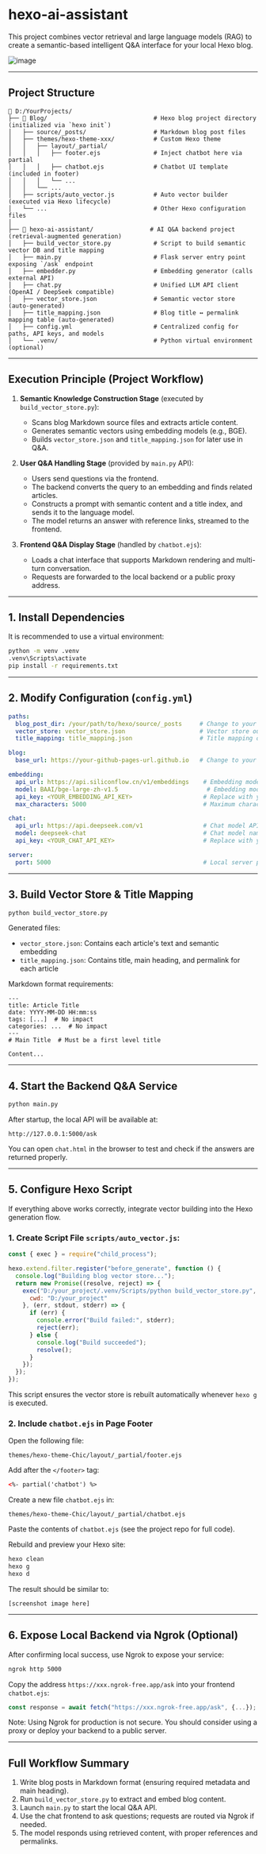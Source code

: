 # hexo-ai-assistant

This project combines vector retrieval and large language models (RAG) to create a semantic-based intelligent Q&A interface for your local Hexo blog.

![image](https://github.com/user-attachments/assets/40f5a3c5-74a6-453b-b83b-6152c5b40990)

---

## Project Structure

```
📁 D:/YourProjects/
├── 📁 Blog/                              # Hexo blog project directory (initialized via `hexo init`)
│   ├── source/_posts/                   # Markdown blog post files
│   ├── themes/hexo-theme-xxx/           # Custom Hexo theme
│   │   ├── layout/_partial/
│   │   │   ├── footer.ejs               # Inject chatbot here via partial
│   │   │   ├── chatbot.ejs              # Chatbot UI template (included in footer)
│   │   │   └── ...
│   │   └── ...  
│   ├── scripts/auto_vector.js           # Auto vector builder (executed via Hexo lifecycle)
│   └── ...                              # Other Hexo configuration files
│
├── 📁 hexo-ai-assistant/                # AI Q&A backend project (retrieval-augmented generation)
│   ├── build_vector_store.py            # Script to build semantic vector DB and title mapping
│   ├── main.py                          # Flask server entry point exposing `/ask` endpoint
│   ├── embedder.py                      # Embedding generator (calls external API)
│   ├── chat.py                          # Unified LLM API client (OpenAI / DeepSeek compatible)
│   ├── vector_store.json                # Semantic vector store (auto-generated)
│   ├── title_mapping.json               # Blog title ↔ permalink mapping table (auto-generated)
│   ├── config.yml                       # Centralized config for paths, API keys, and models
│   └── .venv/                           # Python virtual environment (optional)

```

---

## Execution Principle (Project Workflow)

1. **Semantic Knowledge Construction Stage** (executed by `build_vector_store.py`):
   - Scans blog Markdown source files and extracts article content.
   - Generates semantic vectors using embedding models (e.g., BGE).
   - Builds `vector_store.json` and `title_mapping.json` for later use in Q&A.

2. **User Q&A Handling Stage** (provided by `main.py` API):
   - Users send questions via the frontend.
   - The backend converts the query to an embedding and finds related articles.
   - Constructs a prompt with semantic content and a title index, and sends it to the language model.
   - The model returns an answer with reference links, streamed to the frontend.

3. **Frontend Q&A Display Stage** (handled by `chatbot.ejs`):
   - Loads a chat interface that supports Markdown rendering and multi-turn conversation.
   - Requests are forwarded to the local backend or a public proxy address.

---

## 1. Install Dependencies

It is recommended to use a virtual environment:

```bash
python -m venv .venv
.venv\Scripts\activate
pip install -r requirements.txt
```

---

## 2. Modify Configuration (`config.yml`)

```yaml
paths:
  blog_post_dir: /your/path/to/hexo/source/_posts     # Change to your blog Markdown path
  vector_store: vector_store.json                     # Vector store output path, use absolute if preferred
  title_mapping: title_mapping.json                   # Title mapping output path, use absolute if preferred

blog:
  base_url: https://your-github-pages-url.github.io   # Change to your blog base URL (no trailing slash)

embedding:
  api_url: https://api.siliconflow.cn/v1/embeddings    # Embedding model API
  model: BAAI/bge-large-zh-v1.5                         # Embedding model name
  api_key: <YOUR_EMBEDDING_API_KEY>                    # Replace with your embedding API key
  max_characters: 5000                                 # Maximum characters per article to embed

chat:
  api_url: https://api.deepseek.com/v1                 # Chat model API endpoint (can be OpenAI compatible)
  model: deepseek-chat                                 # Chat model name
  api_key: <YOUR_CHAT_API_KEY>                         # Replace with your LLM API key

server:
  port: 5000                                           # Local server port (default 5000)
```

---

## 3. Build Vector Store & Title Mapping

```bash
python build_vector_store.py
```

Generated files:

- `vector_store.json`: Contains each article's text and semantic embedding
- `title_mapping.json`: Contains title, main heading, and permalink for each article

Markdown format requirements:

```
---
title: Article Title
date: YYYY-MM-DD HH:mm:ss
tags: [...]  # No impact
categories: ...  # No impact
---
# Main Title  # Must be a first level title

Content...
```

---

## 4. Start the Backend Q&A Service

```bash
python main.py
```

After startup, the local API will be available at:

```
http://127.0.0.1:5000/ask
```

You can open `chat.html` in the browser to test and check if the answers are returned properly.

---

## 5. Configure Hexo Script

If everything above works correctly, integrate vector building into the Hexo generation flow.

### 1. Create Script File `scripts/auto_vector.js`:

```js
const { exec } = require("child_process");

hexo.extend.filter.register("before_generate", function () {
  console.log("Building blog vector store...");
  return new Promise((resolve, reject) => {
    exec("D:/your_project/.venv/Scripts/python build_vector_store.py", {
      cwd: "D:/your_project"
    }, (err, stdout, stderr) => {
      if (err) {
        console.error("Build failed:", stderr);
        reject(err);
      } else {
        console.log("Build succeeded");
        resolve();
      }
    });
  });
});
```

This script ensures the vector store is rebuilt automatically whenever `hexo g` is executed.

### 2. Include `chatbot.ejs` in Page Footer

Open the following file:

```
themes/hexo-theme-Chic/layout/_partial/footer.ejs
```

Add after the `</footer>` tag:

```html
<%- partial('chatbot') %>
```

Create a new file `chatbot.ejs` in:

```
themes/hexo-theme-Chic/layout/_partial/chatbot.ejs
```

Paste the contents of `chatbot.ejs` (see the project repo for full code).

Rebuild and preview your Hexo site:

```bash
hexo clean
hexo g
hexo d
```

The result should be similar to:

```
[screenshot image here]
```

---

## 6. Expose Local Backend via Ngrok (Optional)

After confirming local success, use Ngrok to expose your service:

```bash
ngrok http 5000
```

Copy the address `https://xxx.ngrok-free.app/ask` into your frontend `chatbot.ejs`:

```js
const response = await fetch("https://xxx.ngrok-free.app/ask", {...});
```

Note: Using Ngrok for production is not secure. You should consider using a proxy or deploy your backend to a public server.

---

## Full Workflow Summary

1. Write blog posts in Markdown format (ensuring required metadata and main heading).
2. Run `build_vector_store.py` to extract and embed blog content.
3. Launch `main.py` to start the local Q&A API.
4. Use the chat frontend to ask questions; requests are routed via Ngrok if needed.
5. The model responds using retrieved content, with proper references and permalinks.

